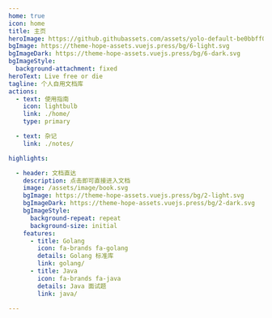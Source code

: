 ```yaml
---
home: true
icon: home
title: 主页
heroImage: https://github.githubassets.com/assets/yolo-default-be0bbff04951.png
bgImage: https://theme-hope-assets.vuejs.press/bg/6-light.svg
bgImageDark: https://theme-hope-assets.vuejs.press/bg/6-dark.svg
bgImageStyle:
  background-attachment: fixed
heroText: Live free or die
tagline: 个人自用文档库
actions:
  - text: 使用指南
    icon: lightbulb
    link: ./home/
    type: primary

  - text: 杂记
    link: ./notes/

highlights:

  - header: 文档直达
    description: 点击即可直接进入文档
    image: /assets/image/book.svg
    bgImage: https://theme-hope-assets.vuejs.press/bg/2-light.svg
    bgImageDark: https://theme-hope-assets.vuejs.press/bg/2-dark.svg
    bgImageStyle:
      background-repeat: repeat
      background-size: initial
    features:
      - title: Golang
        icon: fa-brands fa-golang
        details: Golang 标准库
        link: golang/
      - title: Java
        icon: fa-brands fa-java
        details: Java 面试题
        link: java/

---
```


